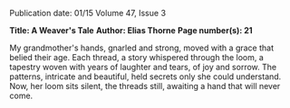 Publication date: 01/15
Volume 47, Issue 3

**Title: A Weaver's Tale**
**Author: Elias Thorne**
**Page number(s): 21**

My grandmother's hands, gnarled and strong, moved with a grace that belied their age.  Each thread, a story whispered through the loom, a tapestry woven with years of laughter and tears, of joy and sorrow.  The patterns, intricate and beautiful, held secrets only she could understand.  Now, her loom sits silent, the threads still, awaiting a hand that will never come.